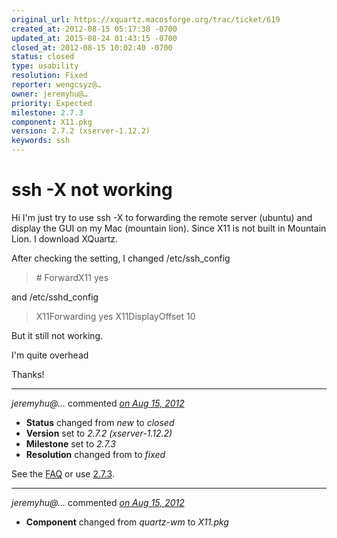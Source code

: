 ```yaml
---
original_url: https://xquartz.macosforge.org/trac/ticket/619
created_at: 2012-08-15 05:17:38 -0700
updated_at: 2015-08-24 01:43:15 -0700
closed_at: 2012-08-15 10:02:40 -0700
status: closed
type: usability
resolution: Fixed
reporter: wengcsyz@…
owner: jeremyhu@…
priority: Expected
milestone: 2.7.3
component: X11.pkg
version: 2.7.2 (xserver-1.12.2)
keywords: ssh
---
```


ssh -X not working
==================


Hi I'm just try to use ssh -X to forwarding the remote server (ubuntu) and display the GUI on my Mac (mountain lion). Since X11 is not built in Mountain Lion. I download XQuartz.

After checking the setting, I changed /etc/ssh\_config

> \# ForwardX11 yes

and /etc/sshd\_config

> X11Forwarding yes
> X11DisplayOffset 10

But it still not working.

I'm quite overhead

Thanks!



---

*jeremyhu@…* commented *[on Aug 15, 2012](https://xquartz.macosforge.org/trac/ticket/619#comment:1 "August 15, 2012 at 10:02 AM PDT")*

-   **Status** changed from *new* to *closed*
-   **Version** set to *2.7.2 (xserver-1.12.2)*
-   **Milestone** set to *2.7.3*
-   **Resolution** changed from to *fixed*

See the [FAQ](http://xquartz.macosforge.org/trac/wiki/X11-UsersFAQ#sshXforwardingdebugging) or use [2.7.3](https://xquartz.macosforge.org/trac/wiki/X112.7.3).



---

*jeremyhu@…* commented *[on Aug 15, 2012](https://xquartz.macosforge.org/trac/ticket/619#comment:2 "August 15, 2012 at 10:02 AM PDT")*

-   **Component** changed from *quartz-wm* to *X11.pkg*



